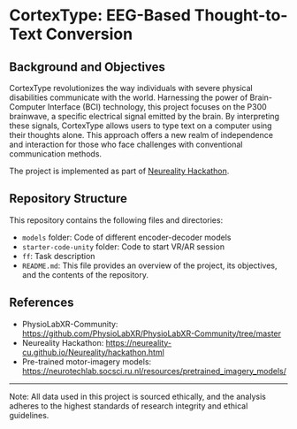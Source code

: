 # CortexType: EEG-Based Thought-to-Text Conversion

## Background and Objectives

CortexType revolutionizes the way individuals with severe physical disabilities communicate with the world. Harnessing the power of Brain-Computer Interface (BCI) technology, this project focuses on the P300 brainwave, a specific electrical signal emitted by the brain. By interpreting these signals, CortexType allows users to type text on a computer using their thoughts alone. This approach offers a new realm of independence and interaction for those who face challenges with conventional communication methods.

The project is implemented as part of [Neureality Hackathon](https://neureality-cu.github.io/Neureality/hackathon.html).

## Repository Structure
This repository contains the following files and directories:
- `models` folder: Code of different encoder-decoder models 
- `starter-code-unity` folder: Code to start VR/AR session
- `ff`: Task description
- `README.md`: This file provides an overview of the project, its objectives, and the contents of the repository.

## References
- PhysioLabXR-Community: https://github.com/PhysioLabXR/PhysioLabXR-Community/tree/master
- Neureality Hackathon: https://neureality-cu.github.io/Neureality/hackathon.html
- Pre-trained motor-imagery models: https://neurotechlab.socsci.ru.nl/resources/pretrained_imagery_models/

---
Note: All data used in this project is sourced ethically, and the analysis adheres to the highest standards of research integrity and ethical guidelines.
